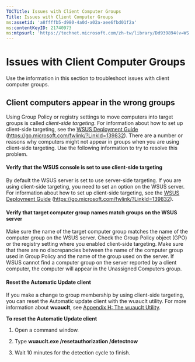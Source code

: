 ```yaml
---
TOCTitle: Issues with Client Computer Groups
Title: Issues with Client Computer Groups
ms:assetid: 'a8ffffb5-d980-4a0d-a02a-aee6fbd01f2a'
ms:contentKeyID: 21740973
ms:mtpsurl: 'https://technet.microsoft.com/zh-tw/library/Dd939894(v=WS.10)'
---
```


Issues with Client Computer Groups
==================================

Use the information in this section to troubleshoot issues with client computer groups.

Client computers appear in the wrong groups
-------------------------------------------

Using Group Policy or registry settings to move computers into target groups is called *client-side targeting*. For information about how to set up client-side targeting, see the [WSUS Deployment Guide](https://go.microsoft.com/fwlink/?linkid=139832) (https://go.microsoft.com/fwlink/?LinkId=139832). There are a number or reasons why computers might not appear in groups when you are using client-side targeting. Use the following information to try to resolve this problem.

#### Verify that the WSUS console is set to use client-side targeting

By default the WSUS server is set to use server-side targeting. If you are using client-side targeting, you need to set an option on the WSUS server. For information about how to set up client-side targeting, see the [WSUS Deployment Guide](https://go.microsoft.com/fwlink/?linkid=139832) (https://go.microsoft.com/fwlink/?LinkId=139832).

#### Verify that target computer group names match groups on the WSUS server

Make sure the name of the target computer group matches the name of the computer group on the WSUS server. Check the Group Policy object (GPO) or the registry setting where you enabled client-side targeting. Make sure that there are no discrepancies between the name of the computer group used in Group Policy and the name of the group used on the server. If WSUS cannot find a computer group on the server reported by a client computer, the computer will appear in the Unassigned Computers group.

#### Reset the Automatic Update client

If you make a change to group membership by using client-side targeting, you can reset the Automatic update client with the wuauclt utility. For more information about **wuauclt**, see [Appendix H: The wuauclt Utility](https://technet.microsoft.com/7cc1c5f9-5678-4bb4-a7a6-18939dcc120c).

**To reset the Automatic Update client**
1.  Open a command window.

2.  Type **wuauclt.exe /resetauthorization /detectnow**

3.  Wait 10 minutes for the detection cycle to finish.
